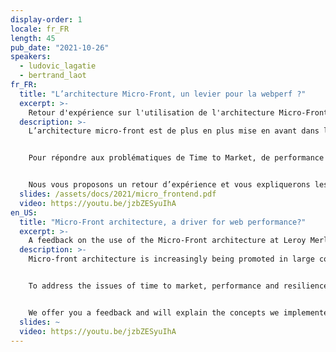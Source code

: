 ```yaml
---
display-order: 1
locale: fr_FR
length: 45
pub_date: "2021-10-26"
speakers:
  - ludovic_lagatie
  - bertrand_laot
fr_FR:
  title: "L’architecture Micro-Front, un levier pour la webperf ?"
  excerpt: >-
    Retour d'expérience sur l'utilisation de l'architecture Micro-Front chez Leroy Merlin. Time to Market, performance, résilience, nous vous dirons tout !
  description: >-
    L’architecture micro-front est de plus en plus mise en avant dans les grandes entreprises, mais on ne trouve que très peu de feedback sur les problématiques de webperf (multiplication des appels aux APIs, duplication de code, augmentation du nombre de ressources, etc.).


    Pour répondre aux problématiques de Time to Market, de performance et de résilience, Leroy Merlin a choisi en 2017 de refondre son site internet sur la base d’une architecture micro-front. Nous sommes partis d’une feuille blanche et avons abordé dès le début et comme un seul sujet les problématiques de performance back et front.


    Nous vous proposons un retour d’expérience et vous expliquerons les concepts que nous avons mis en place pour faire de l’architecture micro-front un allié de la webperf.
  slides: /assets/docs/2021/micro_frontend.pdf
  video: https://youtu.be/jzbZESyuIhA
en_US:
  title: "Micro-Front architecture, a driver for web performance?"
  excerpt: >-
    A feedback on the use of the Micro-Front architecture at Leroy Merlin. Time to Market, performance, resilience, we'll tell you everything!
  description: >-
    Micro-front architecture is increasingly being promoted in large companies, but there is very little feedback on webperf issues (multiplication of API calls, code duplication, increased number of resources, etc.).


    To address the issues of time to market, performance and resilience, Leroy Merlin chose in 2017 to redesign its website based on a micro-front-end architecture. We started with a blank sheet of paper and addressed from the beginning and as a single topic the back and front performance issues.


    We offer you a feedback and will explain the concepts we implemented to make the micro-front architecture an ally of webperf.
  slides: ~
  video: https://youtu.be/jzbZESyuIhA
---
```

